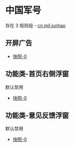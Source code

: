 # 中国军号

存在 3 规则组 - [cn.mil.junhao](/src/apps/cn.mil.junhao.ts)

## 开屏广告

- [快照-0](https://i.gkd.li/i/13806892)

## 功能类-首页右侧浮窗

默认禁用

- [快照-0](https://i.gkd.li/i/13806894)

## 功能类-意见反馈浮窗

默认禁用

- [快照-0](https://i.gkd.li/i/13806896)
